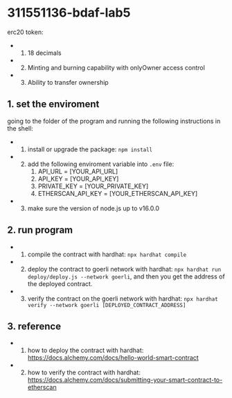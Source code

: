 # 311551136-bdaf-lab5
 
erc20 token:
* 1. 18 decimals
* 2. Minting and burning capability with onlyOwner access control
* 3. Ability to transfer ownership

## 1. set the enviroment  
going to the folder of the program and running the following instructions in the shell:  
* 1. install or upgrade the package: `npm install`
* 2. add the following enviroment variable into `.env` file:  
      1. API_URL = [YOUR_API_URL]   
      2. API_KEY = [YOUR_API_KEY]   
      3. PRIVATE_KEY = [YOUR_PRIVATE_KEY]   
      4. ETHERSCAN_API_KEY = [YOUR_ETHERSCAN_API_KEY]   
* 3. make sure the version of node.js up to v16.0.0
## 2. run program  
* 1. compile the contract with hardhat: `npx hardhat compile`
* 2. deploy the contract to goerli network with hardhat: `npx hardhat run deploy/deploy.js --network goerli`, and then you get the address of the deployed contract.
* 3. verify the contract on the goerli network with hardhat: `npx hardhat verify --network goerli [DEPLOYED_CONTRACT_ADDRESS]`
## 3. reference
* 1. how to deploy the contract with hardhat: https://docs.alchemy.com/docs/hello-world-smart-contract
* 2. how to verify the contract with hardhat: https://docs.alchemy.com/docs/submitting-your-smart-contract-to-etherscan
